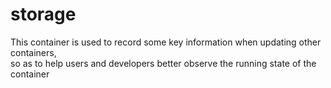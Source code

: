 # storage
  This container is used to record some key information when updating other containers,  
  so as to help users and developers better observe the running state of the container